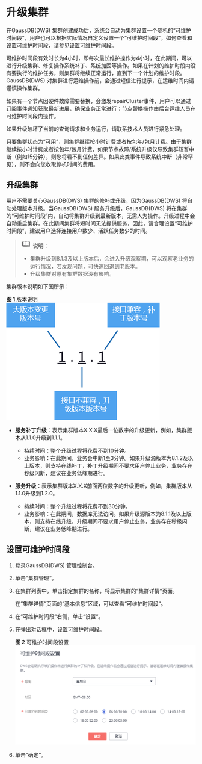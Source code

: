 # 升级集群<a name="ZH-CN_TOPIC_0000001405317110"></a>

在GaussDB\(DWS\) 集群创建成功后，系统会自动为集群设置一个随机的“可维护时间段”，用户也可以根据实际情况自定义设置一个“可维护时间段”。如何查看和设置可维护时间段，请参见[设置可维护时间段](#section1583412504297)。

可维护时间段有效时长为4小时，即每次最长维护操作为4小时，在此期间，可以进行升级集群、修复操作系统补丁、系统加固等操作。如果在计划的维护时段内没有要执行的维护任务，则集群将继续正常运行，直到下一个计划的维护时段。GaussDB\(DWS\) 对集群进行运维操作前，会通过短信进行提示，在运维时间内请谨慎操作集群。

如果有一个节点因硬件故障需要替换，会激发repairCluster事件，用户可以通过[订阅事件通知](订阅事件通知.md)获取最新进展，确保业务正常进行；节点替换操作由后台运维人员在可维护时间段内操作。

如果升级破坏了当前的查询请求和业务运行，请联系技术人员进行紧急处理。

只要集群状态为“可用”，则集群继续按小时计费或者按包年/包月计费。由于集群继续按小时计费或者按包年/包月计费，如果节点故障/系统升级仅导致集群短暂中断（例如15分钟），则您将看不到任何差异。如果此类事件导致系统中断（非常罕见），则不会向您收取停机时间的费用。

## 升级集群<a name="section820391923314"></a>

用户不需要关心GaussDB\(DWS\) 集群的修补或升级，因为GaussDB\(DWS\) 将自动处理版本升级。当GaussDB\(DWS\) 服务升级后，GaussDB\(DWS\) 将在集群的“可维护时间段”内，自动将集群升级到最新版本，无需人为操作。升级过程中会自动重启集群，在此期间集群将短时间无法提供服务，因此，请合理设置“可维护时间段”，建议用户选择连接用户数少、活跃任务数少的时间。

>![](public_sys-resources/icon-note.gif) **说明：** 
>-   集群升级到8.1.3及以上版本后，会进入升级观察期，可以观察老业务的运行情况，若发现问题，可快速回退到老版本。
>-   升级集群对原有集群数据没有影响。

集群版本说明如下图所示：

**图 1**  版本说明<a name="fig20809175412226"></a>  
![](figures/版本说明.png "版本说明")

-   **服务补丁升级**：表示集群版本X.X.X最后一位数字的升级更新，例如，集群版本从1.1.0升级到1.1.1。
    -   持续时间：整个升级过程将花费不到10分钟。
    -   业务影响：在此期间，业务会中断1至3分钟。如果升级源版本为8.1.2及以上版本，则支持在线补丁，补丁升级期间不要求用户停止业务，业务存在秒级闪断，建议在业务低峰期进行。

-   **服务升级**：表示集群版本X.X.X前面两位数字的升级更新，例如，集群版本从1.1.0升级到1.2.0。
    -   持续时间：整个升级过程将花费不到30分钟。
    -   业务影响：在此期间，数据库无法访问。如果升级源版本为8.1.1及以上版本，则支持在线升级，升级期间不要求用户停止业务，业务存在秒级闪断，建议在业务低峰期进行。


## 设置可维护时间段<a name="section1583412504297"></a>

1.  登录GaussDB\(DWS\) 管理控制台。
2.  单击“集群管理“。
3.  在集群列表中，单击指定集群的名称，将显示集群的“集群详情“页面。

    在“集群详情“页面的“基本信息“区域，可以查看“可维护时间段“。

4.  在“可维护时间段“右侧，单击“设置“。
5.  在弹出对话框中，设置可维护时间段。

    **图 2**  可维护时间段设置<a name="fig17713438113019"></a>  
    ![](figures/可维护时间段设置.png "可维护时间段设置")

6.  单击“确定“。

